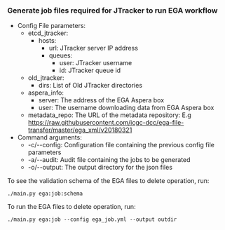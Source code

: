 ### Generate job files required for JTracker to run EGA workflow

- Config File parameters:
   - etcd_jtracker: 
      - hosts:
         - url: JTracker server IP address
         - queues:
            - user: JTracker username
            - id: JTracker queue id
   - old_jtracker:
      - dirs: List of Old JTracker directories
   - aspera_info:
      - server: The address of the EGA Aspera box
      - user: The username downloading data from EGA Aspera box
   - metadata_repo: The URL of the metadata repository: E.g https://raw.githubusercontent.com/icgc-dcc/ega-file-transfer/master/ega_xml/v20180321
- Command arguments:
   - -c/--config: Configuration file containing the previous config file parameters
   - -a/--audit: Audit file containing the jobs to be generated
   - -o/--output: The output directory for the json files

To see the validation schema of the EGA files to delete operation, run:

``./main.py ega:job:schema``

To run the EGA files to delete operation, run:

``./main.py ega:job --config ega_job.yml --output outdir``
